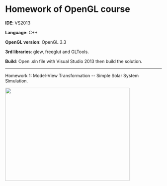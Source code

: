 # Homework of OpenGL course

**IDE**: VS2013

**Language**: C++
  
**OpenGL version**: OpenGL 3.3  

**3rd libraries**: glew, freeglut and GLTools. 

**Build**: Open .sln file with Visual Studio 2013 then build the solution.

---

Homework 1: Model-View Transformation -- Simple Solar System Simulation.

<img src="https://raw.githubusercontent.com/insaneyilin/opengl2015/master/21451088桂义林/OpenGL_HW2/hw2_screenshot.gif" width="400" height="300">

